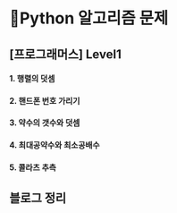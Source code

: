 # 💯Python 알고리즘 문제

## [프로그래머스] Level1
#### 1. 행렬의 덧셈
#### 2. 핸드폰 번호 가리기
#### 3. 약수의 갯수와 덧셈
#### 4. 최대공약수와 최소공배수
#### 5. 콜라츠 추측


## 블로그 정리

